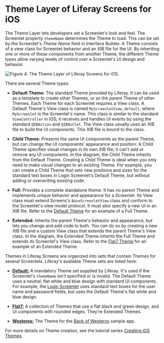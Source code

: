 # Theme Layer of Liferay Screens for iOS

The Theme Layer lets developers set a Screenlet's look and feel. The Screenlet 
property `themeName` determines the Theme to load. This can be set by the 
Screenlet's *Theme Name* field in Interface Builder. A Theme consists of a view 
class for Screenlet behavior and an XIB file for the UI. By inheriting one or 
more of these components from another Theme, the different Theme *types* allow 
varying levels of control over a Screenlet's  UI design and behavior. 

![Figure 4: The Theme Layer of Liferay Screens for iOS.](../../../../images/screens-ios-architecture-04.png)

There are several Theme types:

-   **Default Theme:** The standard Theme provided by Liferay. It can be used as 
    a template to create other Themes, or as the parent Theme of other Themes. 
    Each Theme for each Screenlet requires a View class. A Default Theme's View 
    class is named `MyScreenletView_default`, where `MyScreenlet` is the 
    Screenlet's name. This class is similar to the standard `ViewController` in 
    iOS; it receives and handles UI events by using the standard `@IBAction` and 
    `@IBOutlet`. The View class usually uses an XIB file to build the UI 
    components. This XIB file is bound to the class. 

-   **Child Theme:** Presents the same UI components as the parent Theme, but
    can change the UI components' appearance and position. A Child Theme 
    specifies visual changes in its own XIB file; it can't add or remove any UI 
    components. In the diagram, the Child Theme inherits from the Default Theme. 
    Creating a Child Theme is ideal when you only need to make visual changes to 
    an existing Theme. For example, you can create a Child Theme that sets new 
    positions and sizes for the standard text boxes in Login Screenlet's Default 
    Theme, but without adding or overwriting existing code. 

-   **Full:** Provides a complete standalone theme. It has no parent Theme and
    implements unique behavior and appearance for a Screenlet. Its View class 
    must extend Screens's `BaseScreenletView` class and conform to the 
    Screenlet's view model protocol. It must also specify a new UI in an XIB 
    file. Refer to the
    [Default Theme](https://github.com/liferay/liferay-screens/tree/master/ios/Framework/Themes/Default) 
    for an example of a Full Theme. 

-   **Extended:** Inherits the parent Theme's behavior and appearance, but lets 
    you change and add code to both. You can do so by creating a new XIB file 
    and a custom View class that extends the parent Theme's View class. In the 
    diagram, the Extended Theme inherits the Full Theme and extends its 
    Screenlet's View class. Refer to the
    [Flat7 Theme](https://github.com/liferay/liferay-screens/tree/master/ios/Framework/Themes/Flat7)
    for an example of an Extended Theme.

Themes in Liferay Screens are organized into sets that contain Themes for 
several Screenlets. Liferay's available Theme sets are listed here: 

-   [**Default:**](https://github.com/liferay/liferay-screens/tree/master/ios/Framework/Themes/Default)
    A mandatory Theme set supplied by Liferay. It's used if the Screenlet's
    `themeName` isn't specified or is invalid. The Default Theme uses a neutral,
    flat white and blue design with standard UI components. For example, the
    [Login Screenlet](https://github.com/liferay/liferay-screens/tree/master/ios/Framework/Core/Auth/LoginScreenlet)
    uses standard text boxes for the user name and password fields, but uses the
    Default Theme's flat white and blue design. 

-   [**Flat7:**](https://github.com/liferay/liferay-screens/tree/master/ios/Framework/Themes/Flat7)
    A collection of Themes that use a flat black and green design, and UI 
    components with rounded edges. They're Extended Themes. 

-   [**Westeros:**](https://github.com/liferay/liferay-screens/tree/master/ios/Samples/WesterosBank/Theme)
    The Theme for the 
    [Bank of Westeros](https://github.com/liferay/liferay-screens/tree/master/ios/Samples/WesterosBank/App) 
    sample app. 

For more details on Theme creation, see the tutorial series 
[Creating iOS Themes](/develop/tutorials/-/knowledge_base/7-0/creating-ios-themes). 
